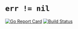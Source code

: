 # `err != nil`

[![Go Report Card](https://goreportcard.com/badge/cpl.li/go/errnil)](https://goreportcard.com/report/cpl.li/go/errnil)
[![Build Status](https://img.shields.io/travis/cpl/errnil/master?style=flat-square)](https://travis-ci.org/cpl/errnil)

